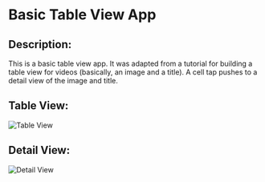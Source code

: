 # Basic Table View App

## Description:

This is a basic table view app. It was adapted from a tutorial for building a table view for videos (basically, an image and a title). 
A cell tap pushes to a detail view of the image and title.

## Table View:

![Table View](https://user-images.githubusercontent.com/120228798/228647168-6daa204e-5d14-4028-a07d-b8158a3eecea.png)

## Detail View:

![Detail View](https://user-images.githubusercontent.com/120228798/228647206-81d77e7d-2934-448b-9790-e03c5ea980a4.png)

